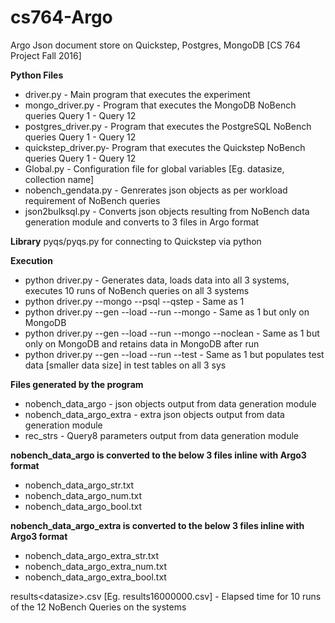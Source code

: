 # cs764-Argo
Argo Json document store on Quickstep, Postgres, MongoDB [CS 764 Project Fall 2016]

**Python Files**

- driver.py - Main program that executes the experiment
- mongo_driver.py - Program that executes the MongoDB NoBench queries Query 1 - Query 12
- postgres_driver.py - Program that executes the PostgreSQL NoBench queries Query 1 - Query 12
- quickstep_driver.py- Program that executes the Quickstep NoBench queries Query 1 - Query 12
- Global.py - Configuration file for global variables [Eg. datasize, collection name]
- nobench_gendata.py - Genrerates json objects as per workload requirement of NoBench queries
- json2bulksql.py - Converts json objects resulting from NoBench data generation module and converts to 3 files in Argo format

**Library**
pyqs/pyqs.py for connecting to Quickstep via python

**Execution**
- python driver.py - Generates data, loads data into all 3 systems, executes 10 runs of NoBench queries on all 3 systems
- python driver.py --mongo --psql --qstep     - Same as 1
- python driver.py --gen --load --run --mongo - Same as 1 but only on MongoDB
- python driver.py --gen --load --run --mongo --noclean - Same as 1 but only on MongoDB and retains data in MongoDB after run
- python driver.py --gen --load --run --test - Same as 1 but populates test data [smaller data size] in test tables on all 3 sys

**Files generated by the program**
- nobench_data_argo - json objects output from data generation module
- nobench_data_argo_extra - extra json objects output from data generation module
- rec_strs - Query8 parameters output from data generation module

**nobench_data_argo is converted to the below 3 files inline with Argo3 format**
- nobench_data_argo_str.txt
- nobench_data_argo_num.txt
- nobench_data_argo_bool.txt

**nobench_data_argo_extra is converted to the below 3 files inline with Argo3 format**
- nobench_data_argo_extra_str.txt
- nobench_data_argo_extra_num.txt
- nobench_data_argo_extra_bool.txt

results\<datasize\>.csv [Eg. results16000000.csv] - Elapsed time for 10 runs of the 12 NoBench Queries on the systems






